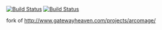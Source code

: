 [![Build Status](https://drone.io/github.com/Mizux/arcomage/status.png)](https://drone.io/github.com/Mizux/arcomage/latest)
[![Build Status](https://travis-ci.org/Mizux/arcomage.svg?branch=master)](https://travis-ci.org/Mizux/arcomage)

fork of http://www.gatewayheaven.com/projects/arcomage/
